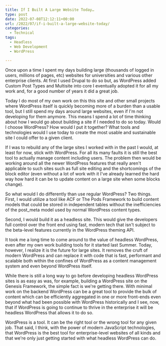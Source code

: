 ```yaml
---
title: If I Built A Large Website Today…
type: post
date: 2022-07-08T12:12:11+00:00
url: /2022/07/if-i-built-a-large-website-today/
categories:
  - Technical
tags:
  - Headless
  - Web Development
  - WordPress

---
```

Once upon a time I spent my days building large (thousands of logged in users, millions of pages, etc) websites for universities and various other enterprise clients. At first I used Drupal to do so but, as WordPress added Custom Post Types and Multisite into core I eventually adopted it for all my work and, for a good number of years it did a great job.

Today I do most of my own work on this this site and other small projects where WordPress itself is quickly becoming more of a burden than a usable tool, but I still spend my days around large websites, even if I'm not developing for them anymore. This means I spend a lot of time thinking about how I would go about building a site if I needed to do so today. Would I choose WordPress? How would I put it together? What tools and technologies would I use today to create the most usable and sustainable site I could offer to a given client.

If I was to rebuild any of the large sites I worked with in the past I would, at least for now, stick with WordPress. For all its many faults it is still the best tool to actually manage content including users. The problem then would be working around all the newer WordPress features that really aren't applicable to such sites such as full site editing and the shortcomings of the block editor (even without a lot of work with it I've already learned the hard way how hard it can be to update content on a large site when some blocks change).

So what would I do differently than use regular WordPress? Two things. First, I would utilize a tool like ACF or The Pods Framework to build content models that could be stored in independent tables without the inefficiencies of the post_meta model used by normal WordPress content types.

Second, I would build it as a headless site. This would give the developers full control over the front end using fast, modern tech that isn't subject to the beta-level features currently in the WordPress theming API.

It took me a long time to come around to the value of headless WordPress, even after my own work building tools for it started last Summer. Today, however, I realize it is the future for large sites. It removes the cruft of modern WordPress and can replace it with code that is fast, performant and scalable both within the confines of WordPress as a content management system and even beyond WordPress itself.

While there is still a long way to go before developing headless WordPress sites is as easy as was, for example, building a WordPress site on the Genesis Framework, the simple fact is we're getting there. With minimal work on the backend WordPress can be a great tool to provide the bulk of content which can be efficiently aggregated in one or more front-ends even beyond what had been possible with WordPress historically and I see, now, that if WordPress is going to continue to thrive in the enterprise it will be headless WordPress that allows it to do so.

WordPress is a tool. It can be the right tool or the wrong tool for any given job. That said, I think, with the power of modern JavaScript technologies, that WordPress is the best tool for enterprise-level websites of all kinds and that we're only just getting started with what headless WordPress can do.